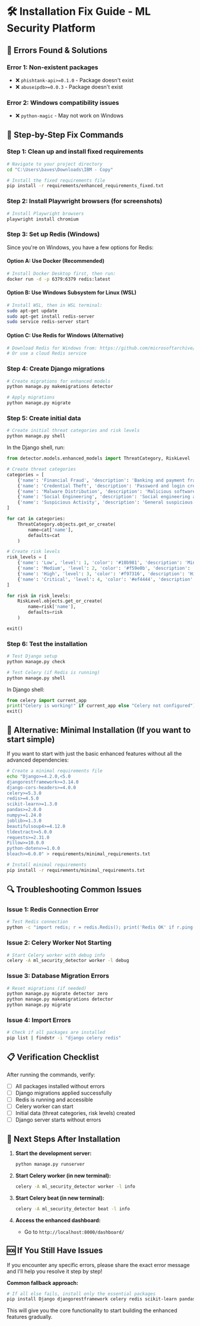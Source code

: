 # 🛠️ Installation Fix Guide - ML Security Platform

## 🚨 **Errors Found & Solutions**

### **Error 1: Non-existent packages**
- ❌ `phishtank-api>=0.1.0` - Package doesn't exist
- ❌ `abuseipdb>=0.0.3` - Package doesn't exist

### **Error 2: Windows compatibility issues**
- ❌ `python-magic` - May not work on Windows

## 🔧 **Step-by-Step Fix Commands**

### **Step 1: Clean up and install fixed requirements**

```bash
# Navigate to your project directory
cd "C:\Users\baves\Downloads\IBM - Copy"

# Install the fixed requirements file
pip install -r requirements/enhanced_requirements_fixed.txt
```

### **Step 2: Install Playwright browsers (for screenshots)**

```bash
# Install Playwright browsers
playwright install chromium
```

### **Step 3: Set up Redis (Windows)**

Since you're on Windows, you have a few options for Redis:

#### **Option A: Use Docker (Recommended)**
```bash
# Install Docker Desktop first, then run:
docker run -d -p 6379:6379 redis:latest
```

#### **Option B: Use Windows Subsystem for Linux (WSL)**
```bash
# Install WSL, then in WSL terminal:
sudo apt-get update
sudo apt-get install redis-server
sudo service redis-server start
```

#### **Option C: Use Redis for Windows (Alternative)**
```bash
# Download Redis for Windows from: https://github.com/microsoftarchive/redis/releases
# Or use a cloud Redis service
```

### **Step 4: Create Django migrations**

```bash
# Create migrations for enhanced models
python manage.py makemigrations detector

# Apply migrations
python manage.py migrate
```

### **Step 5: Create initial data**

```bash
# Create initial threat categories and risk levels
python manage.py shell
```

In the Django shell, run:
```python
from detector.models.enhanced_models import ThreatCategory, RiskLevel

# Create threat categories
categories = [
    {'name': 'Financial Fraud', 'description': 'Banking and payment fraud attempts', 'color': '#ef4444'},
    {'name': 'Credential Theft', 'description': 'Password and login credential theft', 'color': '#f59e0b'},
    {'name': 'Malware Distribution', 'description': 'Malicious software distribution', 'color': '#8b5cf6'},
    {'name': 'Social Engineering', 'description': 'Social engineering attacks', 'color': '#ec4899'},
    {'name': 'Suspicious Activity', 'description': 'General suspicious behavior', 'color': '#6b7280'},
]

for cat in categories:
    ThreatCategory.objects.get_or_create(
        name=cat['name'],
        defaults=cat
    )

# Create risk levels
risk_levels = [
    {'name': 'Low', 'level': 1, 'color': '#10b981', 'description': 'Minimal risk'},
    {'name': 'Medium', 'level': 2, 'color': '#f59e0b', 'description': 'Moderate risk'},
    {'name': 'High', 'level': 3, 'color': '#f97316', 'description': 'High risk'},
    {'name': 'Critical', 'level': 4, 'color': '#ef4444', 'description': 'Critical risk'},
]

for risk in risk_levels:
    RiskLevel.objects.get_or_create(
        name=risk['name'],
        defaults=risk
    )

exit()
```

### **Step 6: Test the installation**

```bash
# Test Django setup
python manage.py check

# Test Celery (if Redis is running)
python manage.py shell
```

In Django shell:
```python
from celery import current_app
print("Celery is working!" if current_app else "Celery not configured")
exit()
```

## 🚀 **Alternative: Minimal Installation (If you want to start simple)**

If you want to start with just the basic enhanced features without all the advanced dependencies:

```bash
# Create a minimal requirements file
echo "Django>=4.2.0,<5.0
djangorestframework>=3.14.0
django-cors-headers>=4.0.0
celery>=5.3.0
redis>=4.5.0
scikit-learn>=1.3.0
pandas>=2.0.0
numpy>=1.24.0
joblib>=1.3.0
beautifulsoup4>=4.12.0
tldextract>=5.0.0
requests>=2.31.0
Pillow>=10.0.0
python-dotenv>=1.0.0
bleach>=6.0.0" > requirements/minimal_requirements.txt

# Install minimal requirements
pip install -r requirements/minimal_requirements.txt
```

## 🔍 **Troubleshooting Common Issues**

### **Issue 1: Redis Connection Error**
```bash
# Test Redis connection
python -c "import redis; r = redis.Redis(); print('Redis OK' if r.ping() else 'Redis Failed')"
```

### **Issue 2: Celery Worker Not Starting**
```bash
# Start Celery worker with debug info
celery -A ml_security_detector worker -l debug
```

### **Issue 3: Database Migration Errors**
```bash
# Reset migrations (if needed)
python manage.py migrate detector zero
python manage.py makemigrations detector
python manage.py migrate
```

### **Issue 4: Import Errors**
```bash
# Check if all packages are installed
pip list | findstr -i "django celery redis"
```

## 📋 **Verification Checklist**

After running the commands, verify:

- [ ] All packages installed without errors
- [ ] Django migrations applied successfully
- [ ] Redis is running and accessible
- [ ] Celery worker can start
- [ ] Initial data (threat categories, risk levels) created
- [ ] Django server starts without errors

## 🎯 **Next Steps After Installation**

1. **Start the development server:**
   ```bash
   python manage.py runserver
   ```

2. **Start Celery worker (in new terminal):**
   ```bash
   celery -A ml_security_detector worker -l info
   ```

3. **Start Celery beat (in new terminal):**
   ```bash
   celery -A ml_security_detector beat -l info
   ```

4. **Access the enhanced dashboard:**
   - Go to `http://localhost:8000/dashboard/`

## 🆘 **If You Still Have Issues**

If you encounter any specific errors, please share the exact error message and I'll help you resolve it step by step!

**Common fallback approach:**
```bash
# If all else fails, install only the essential packages
pip install Django djangorestframework celery redis scikit-learn pandas numpy joblib
```

This will give you the core functionality to start building the enhanced features gradually. 